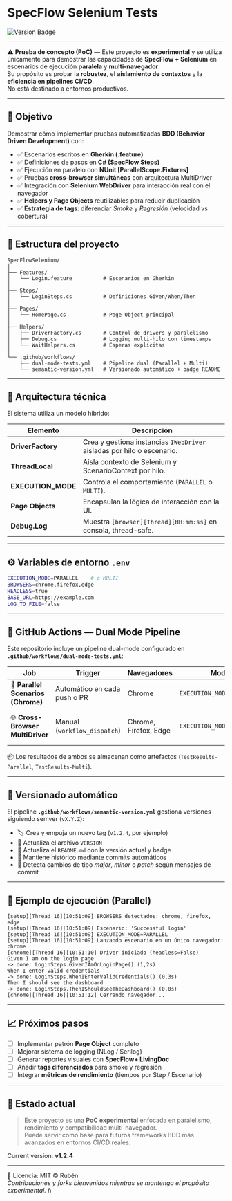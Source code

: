 ﻿# SpecFlow Selenium Tests

![Version Badge](https://img.shields.io/badge/version-v1.2.4-blue?style=for-the-badge)


---

⚠️ **Prueba de concepto (PoC)** — Este proyecto es **experimental** y se utiliza únicamente para demostrar las capacidades de **SpecFlow + Selenium** en escenarios de ejecución **paralela** y **multi-navegador**.  
Su propósito es probar la **robustez**, el **aislamiento de contextos** y la **eficiencia en pipelines CI/CD**.  
No está destinado a entornos productivos.

---

## 🚀 Objetivo

Demostrar cómo implementar pruebas automatizadas **BDD (Behavior Driven Development)** con:

- ✅ Escenarios escritos en **Gherkin (.feature)**  
- ✅ Definiciones de pasos en **C# (SpecFlow Steps)**  
- ✅ Ejecución en paralelo con **NUnit [ParallelScope.Fixtures]**  
- ✅ Pruebas **cross-browser simultáneas** con arquitectura MultiDriver  
- ✅ Integración con **Selenium WebDriver** para interacción real con el navegador  
- ✅ **Helpers y Page Objects** reutilizables para reducir duplicación  
- ✅ **Estrategia de tags**: diferenciar *Smoke* y *Regresión* (velocidad vs cobertura)

---

## 🧩 Estructura del proyecto

```
SpecFlowSelenium/
│
├── Features/
│   └── Login.feature          # Escenarios en Gherkin
│
├── Steps/
│   └── LoginSteps.cs          # Definiciones Given/When/Then
│
├── Pages/
│   └── HomePage.cs            # Page Object principal
│
├── Helpers/
│   ├── DriverFactory.cs       # Control de drivers y paralelismo
│   ├── Debug.cs               # Logging multi-hilo con timestamps
│   └── WaitHelpers.cs         # Esperas explícitas
│
└── .github/workflows/
    ├── dual-mode-tests.yml    # Pipeline dual (Parallel + Multi)
    └── semantic-version.yml   # Versionado automático + badge README
```

---

## 🧠 Arquitectura técnica

El sistema utiliza un modelo híbrido:

| Elemento | Descripción |
|-----------|--------------|
| **DriverFactory** | Crea y gestiona instancias `IWebDriver` aisladas por hilo o escenario. |
| **ThreadLocal** | Aísla contexto de Selenium y ScenarioContext por hilo. |
| **EXECUTION_MODE** | Controla el comportamiento (`PARALLEL` o `MULTI`). |
| **Page Objects** | Encapsulan la lógica de interacción con la UI. |
| **Debug.Log** | Muestra `[browser][Thread][HH:mm:ss]` en consola, thread-safe. |

---

## ⚙️ Variables de entorno `.env`

```bash
EXECUTION_MODE=PARALLEL    # o MULTI
BROWSERS=chrome,firefox,edge
HEADLESS=true
BASE_URL=https://example.com
LOG_TO_FILE=false
```

---

## 🧱 GitHub Actions — Dual Mode Pipeline

Este repositorio incluye un pipeline dual-mode configurado en  
**`.github/workflows/dual-mode-tests.yml`**:

| Job | Trigger | Navegadores | Modo | Propósito |
|-----|----------|-------------|------|------------|
| 🧩 **Parallel Scenarios (Chrome)** | Automático en cada push o PR | Chrome | `EXECUTION_MODE=PARALLEL` | Validación rápida y ligera |
| 🌐 **Cross-Browser MultiDriver** | Manual (`workflow_dispatch`) | Chrome, Firefox, Edge | `EXECUTION_MODE=MULTI` | Pruebas simultáneas cross-browser |

📦 Los resultados de ambos se almacenan como artefactos (`TestResults-Parallel`, `TestResults-Multi`).

---

## 🧾 Versionado automático

El pipeline **`.github/workflows/semantic-version.yml`** gestiona versiones siguiendo semver (`vX.Y.Z`):

- 🏷️ Crea y empuja un nuevo tag (`v1.2.4`, por ejemplo)  
- 📝 Actualiza el archivo `VERSION`  
- 📘 Actualiza el `README.md` con la versión actual y badge  
- 🚀 Mantiene histórico mediante commits automáticos  
- 🧮 Detecta cambios de tipo *major*, *minor* o *patch* según mensajes de commit

---

## 🧩 Ejemplo de ejecución (Parallel)

```
[setup][Thread 16][10:51:09] BROWSERS detectados: chrome, firefox, edge
[setup][Thread 16][10:51:09] Escenario: 'Successful login'
[setup][Thread 16][10:51:09] EXECUTION_MODE=PARALLEL
[setup][Thread 16][10:51:09] Lanzando escenario en un único navegador: chrome
[chrome][Thread 16][10:51:10] Driver iniciado (headless=False)
Given I am on the login page
-> done: LoginSteps.GivenIAmOnLoginPage() (1,2s)
When I enter valid credentials
-> done: LoginSteps.WhenIEnterValidCredentials() (0,3s)
Then I should see the dashboard
-> done: LoginSteps.ThenIShouldSeeTheDashboard() (0,0s)
[chrome][Thread 16][10:51:12] Cerrando navegador...
```

---

## 📈 Próximos pasos

- [ ] Implementar patrón **Page Object** completo  
- [ ] Mejorar sistema de logging (NLog / Serilog)  
- [ ] Generar reportes visuales con **SpecFlow+ LivingDoc**  
- [ ] Añadir **tags diferenciados** para smoke y regresión  
- [ ] Integrar **métricas de rendimiento** (tiempos por Step / Escenario)

---

## 🧪 Estado actual

> Este proyecto es una **PoC experimental** enfocada en paralelismo, rendimiento y compatibilidad multi-navegador.  
> Puede servir como base para futuros frameworks BDD más avanzados en entornos CI/CD reales.

Current version: **v1.2.4**

---

📘 Licencia: MIT © Rubén  
_Contribuciones y forks bienvenidos mientras se mantenga el propósito experimental._
ñ